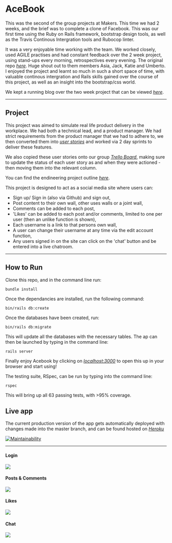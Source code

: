 # AceBook

This was the second of the group projects at Makers. This time we had 2 weeks, and the brief was to complete a clone of Facebook. This was our first time using the Ruby on Rails framework, bootstrap design tools, as well as the Travis Continous Intergration tools and Rubocop linter.

It was a very enjoyable time working with the team. We worked closely, used AGILE practises and had constant feedback over the 2 week project, using stand-ups every morning, retrospectives every evening. The original repo [*here*](https://github.com/asiaellis5/acebook-U-JAKD). Huge shout out to them members Asia, Jack, Katie and Umberto. I enjoyed the project and learnt so much in such a short space of time, with valuable continous intergration and Rails skills gained over the course of this project, as well as an insight into the bootstrap/css world. 

We kept a running blog over the two week project that can be viewed [*here*](blog.md).

---

## Project

This project was aimed to simulate real life product delivery in the workplace. We had both a technical lead, and a product manager. We had strict requirements from the product manager that we had to adhere to, we then converted them into [*user stories*](userstories.md) and worked via 2 day sprints to deliver these features.

We also copied these user stories onto our group [*Trello Board*](https://trello.com/b/M4b8WWOm/u-jakd), making sure to update the status of each user story as and when they were actioned - then moving them into the relevant column.

You can find the endineering project outline [*here*](https://github.com/makersacademy/course/tree/master/engineering_projects/rails).

This project is designed to act as a social media site where users can:

- Sign up/ Sign in (also via Github) and sign out,
- Post content to their own wall, other uses walls or a joint wall,
- Comments can be added to each post,
- 'Likes' can be added to each post and/or comments, limited to one per user (then an unlike function is shown),
- Each username is a link to that persons own wall,
- A user can change their username at any time via the edit account function,
- Any users signed in on the site can click on the 'chat' button and be entered into a live chatroom.

---

## How to Run
Clone this repo, and in the command line run:

```
bundle install
```

Once the dependancies are installed, run the following command:

```
bin/rails db:create
```

Once the databases have been created, run:

```
bin/rails db:migrate
```

This will update all the databases with the necessary tables. The ap can then be launched by typing in the command line:

```
rails server
```

Finally enjoy Acebook by clicking on [*localhost:3000*](http://localhost:9292/) to open this up in your browser and start using!

The testing suite, RSpec, can be run by typing into the command line:

```
rspec
```

This will bring up all 63 passing tests, with >95% coverage.

## Live app

The current production version of the app gets automatically deployed with changes made into the master branch, and can be found hosted on [*Heroku*](https://acebook-u-jakd.herokuapp.com)

[![Maintainability](https://api.codeclimate.com/v1/badges/f80975119045477ddf79/maintainability)](https://codeclimate.com/github/asiaellis5/acebook-U-JAKD/maintainability)

---

#### Login
<img src="./public/images/login.png">

#### Posts & Comments
<img src="./public/images/post-comments.png">

#### Likes
<img src="./public/images/likes.png">

#### Chat
<img src="./public/images/chat.png">